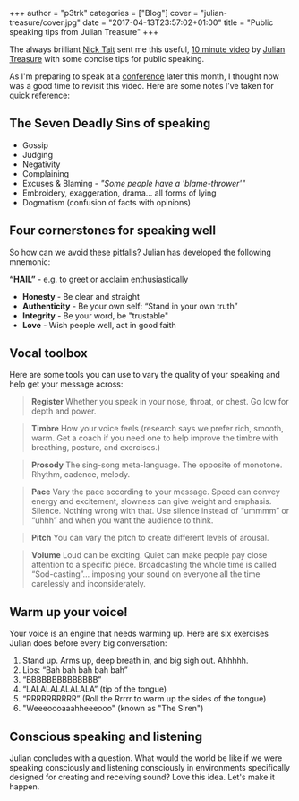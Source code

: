 +++
author = "p3trk"
categories = ["Blog"]
cover = "julian-treasure/cover.jpg"
date = "2017-04-13T23:57:02+01:00"
title = "Public speaking tips from Julian Treasure"
+++

The always brilliant [Nick Tait](https://www.linkedin.com/in/nick-tait-86516b1) sent me this useful, [10 minute video](https://www.ted.com/talks/julian_treasure_how_to_speak_so_that_people_want_to_listen)
 by [Julian Treasure](http://www.juliantreasure.com/) with some concise tips for public speaking. 
 
 As I'm preparing to speak at a [conference](http://conferences.unicom.co.uk/agile-methods/) later this month, I thought now was a good time to revisit this video. Here are some notes I’ve taken for quick reference: 

## The Seven Deadly Sins of speaking
- Gossip
- Judging
- Negativity
- Complaining
- Excuses & Blaming - *"Some people have a 'blame-thrower'"*
- Embroidery, exaggeration, drama… all forms of lying
- Dogmatism (confusion of facts with opinions)


## Four cornerstones for speaking well
So how can we avoid these pitfalls? Julian has developed the following mnemonic: 

**“HAIL”** - e.g. to greet or acclaim enthusiastically

 - **Honesty** - Be clear and straight
 - **Authenticity** - Be your own self: “Stand in your own truth”
 - **Integrity** - Be your word, be "trustable"
 - **Love** - Wish people well, act in good faith

## Vocal toolbox

Here are some tools you can use to vary the quality of your speaking and help get your message across:

> **Register** Whether you speak in your nose, throat, or chest. Go low for depth and power.

> **Timbre** How your voice feels (research says we prefer rich, smooth, warm. Get a coach if you need one to help improve the timbre with breathing, posture, and exercises.)

> **Prosody** The sing-song meta-language. The opposite of monotone. Rhythm, cadence, melody.

> **Pace** Vary the pace according to your message. Speed can convey energy and excitement, slowness can give weight and emphasis. Silence. Nothing wrong with that. Use silence instead of “ummmm” or “uhhh” and when you want the audience to think.

> **Pitch** You can vary the pitch to create different levels of arousal.

> **Volume** Loud can be exciting. Quiet can make people pay close attention to a specific piece. Broadcasting the whole time is called “Sod-casting”… imposing your sound on everyone all the time carelessly and inconsiderately. 

## Warm up your voice!
Your voice is an engine that needs warming up. Here are six exercises Julian does before every big conversation:

1. Stand up. Arms up, deep breath in, and big sigh out. Ahhhhh.
2. Lips: “Bah bah bah bah bah”
3. “BBBBBBBBBBBBBB”
4. “LALALALALALALA” (tip of the tongue)
5. “RRRRRRRRRR” (Roll the Rrrrr to warm up the sides of the tongue)
6. "Weeeoooaaahheeeooo" (known as "The Siren")

## Conscious speaking and listening

Julian concludes with a question. What would the world be like if we were speaking consciously and listening consciously in environments specifically designed for creating and receiving sound? Love this idea. Let's make it happen.


